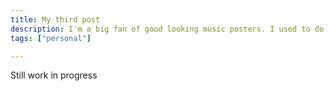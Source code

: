 ```yaml
---
title: My third post
description: I'm a big fan of good looking music posters. I used to do them myself back when I was in school, and my living room still features some of my favourite designs..
tags: ["personal"]

---
```


Still work in progress